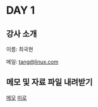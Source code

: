 # DAY 1

## 강사 소개

이름: 최국현

메일: tang@linux.com

## 메모 및 자료 파일 내려받기

[메모](https://github.com/tangt64/training_memos)
[미로](https://miro.com/app/board/uXjVKOOObpM=/?share_link_id=683474177480)